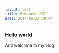 ```yaml
---
layout: post
title: Budapest 2017
date: 2017-05-23 20:47
---
```


### Hello world
And welcome to my blog
